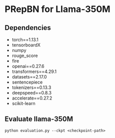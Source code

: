 # PRepBN for Llama-350M

## Dependencies

- torch==1.13.1
- tensorboardX
- numpy
- rouge_score
- fire
- openai==0.27.6
- transformers==4.29.1
- datasets==2.17.0
- sentencepiece
- tokenizers==0.13.3
- deepspeed==0.8.3
- accelerate==0.27.2
- scikit-learn

## Evaluate llama-350M

```shell
python evaluation.py --ckpt <checkpoint-path>
```

